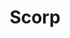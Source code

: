 ---
layout: home

title: Scorp
titleTemplate: Docs && Notes

hero:
  name: Scorp
  text: 文档 && 笔记
  tagline: 简单记录方便查看
  actions:
    - theme: brand
      text: 开始
      link: /guide/getting-started
    - theme: alt
      text: GitHub
      link: https://github.com/scorpdi/judi

features:
  - title: "Vite: The DX that can't be beat"
    details: Feel the speed of Vite. Instant server start and lightning fast HMR that stays fast regardless of the app size.
  - title: Designed to be simplicity first
    details: With Markdown-centered content, it's built to help you focus on writing and deployed with minimum configuration.
  - title: Power of Vue meets Markdown
    details: Enhance your content with all the features of Vue in Markdown, while being able to customize your site with Vue.
  - title: Fully static yet still dynamic
    details: Go wild with true SSG + SPA architecture. Static on page load, but engage users with 100% interactivity from there.
---